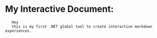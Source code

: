 # My Interactive Document:
       Hey
       this is my first .NET global tool to create interactive markdown experiences.
```cs --source-file ./myApp/Program.cs --project ./myApp/myApp.csproj
```